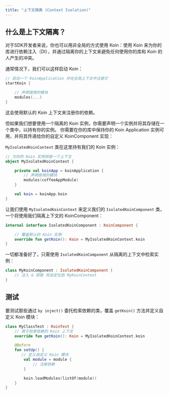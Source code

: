 ```yaml
---
title: "上下文隔离 (Context Isolation)"
---
```

## 什么是上下文隔离？

对于SDK开发者来说，你也可以用非全局的方式使用 Koin：使用 Koin 来为你的库进行依赖注入（DI），并通过隔离你的上下文来避免任何使用你的库和 Koin 的人产生的冲突。

通常情况下，我们可以这样启动 Koin：

```kotlin
// 启动一个 KoinApplication 并在全局上下文中注册它
startKoin {

    // 声明使用的模块
    modules(...)
}
```

这会使用默认的 Koin 上下文来注册你的依赖。

但如果我们想要使用一个隔离的 Koin 实例，你需要声明一个实例并将其存储在一个类中，以持有你的实例。
你需要在你的库中保持你的 Koin Application 实例可用，并将其传递给你的自定义 KoinComponent 实现：

`MyIsolatedKoinContext` 类在这里持有我们的 Koin 实例：

```kotlin
// 为你的 Koin 实例获取一个上下文
object MyIsolatedKoinContext {

    private val koinApp = koinApplication {
        // 声明使用的模块
        modules(coffeeAppModule)
    }

    val koin = koinApp.koin 
}
```

让我们使用 `MyIsolatedKoinContext` 来定义我们的 `IsolatedKoinComponent` 类，一个将使用我们隔离上下文的 KoinComponent：

```kotlin
internal interface IsolatedKoinComponent : KoinComponent {

    // 覆盖默认的 Koin 实例
    override fun getKoin(): Koin = MyIsolatedKoinContext.koin
}
```

一切都准备好了，只需使用 `IsolatedKoinComponent` 从隔离的上下文中检索实例：

```kotlin
class MyKoinComponent : IsolatedKoinComponent {
    // 注入 & 获取 将会定位到 MyKoinContext
}
```

## 测试

要测试那些通过 `by inject()` 委托检索依赖的类，覆盖 `getKoin()` 方法并定义自定义 Koin 模块：

```kotlin
class MyClassTest : KoinTest {
    // 用于检索依赖的 Koin 上下文
    override fun getKoin(): Koin = MyIsolatedKoinContext.koin

    @Before
    fun setUp() {
       // 定义自定义 Koin 模块
        val module = module {
            // 注册依赖
        }

        koin.loadModules(listOf(module))
    }
}
```